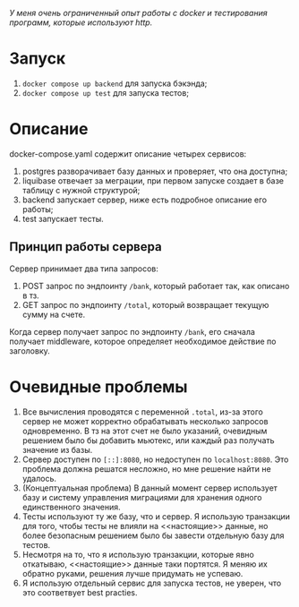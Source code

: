 *У меня очень ограниченный опыт работы с docker и тестирования программ, которые используют http.*

# Запуск

1. `docker compose up backend` для запуска бэкэнда;
2. `docker compose up test` для запуска тестов;

# Описание

docker-compose.yaml содержит описание четырех сервисов:
1. postgres разворачивает базу данных и проверяет, что она доступна;
2. liquibase отвечает за меграции, при первом запуске создает в базе таблицу с нужной структурой;
3. backend запускает сервер, ниже есть подробное описание его работы;
4. test запускает тесты.

## Принцип работы сервера

Сервер принимает два типа запросов:
1. POST запрос по эндпоинту `/bank`, который работает так, как описано в тз.
2. GET запрос по эндпоинту `/total`, который возвращает текущую сумму на счете.

Когда сервер получает запрос по эндпоинту `/bank`, его сначала получает middleware, которое определяет необходимое действие по заголовку.

# Очевидные проблемы

1. Все вычисления проводятся с переменной `.total`, из-за этого сервер не может корректно обрабатывать несколько запросов одновременно. В тз на этот счет не было указаний, очевидным решением было бы добавить мьютекс, или каждый раз получать значение из базы.
2. Сервер доступен по `[::]:8080`, но недоступен по `localhost:8080`. Это проблема должна решатся несложно, но мне решение найти не удалось.
3. (Концептуальная проблема) В данный момент сервер использует базу и систему управления миграциями для хранения одного единственного значения.
4. Тесты используют ту же базу, что и сервер. Я использую транзакции для того, чтобы тесты не влияли на <<настоящие>> данные, но более безопасным решением было бы завести отдельную базу для тестов.
5. Несмотря на то, что я использую транзакции, которые явно откатываю, <<настоящие>> данные таки портятся. Я меняю их обратно руками, решения лучше придумать не успеваю.
6. Я использую отдельный сервис для запуска тестов, не уверен, что это соответвует best practies.